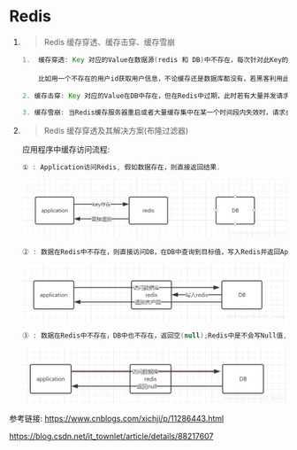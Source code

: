 # Redis

1.  > Redis 缓存穿透、缓存击穿、缓存雪崩

    ```JAVA
    1.  缓存穿透: Key 对应的Value在数据源(redis 和 DB)中不存在，每次针对此Key的请求从缓存获取不到，请求都会到DB中去查询，从而可能打垮数据库。

        比如用一个不存在的用户id获取用户信息，不论缓存还是数据库都没有，若黑客利用此漏洞进行攻击可能压垮数据库
    ```
    ```JAVA
    2. 缓存击穿: Key 对应的Value在DB中存在，但在Redis中过期，此时若有大量并发请求过来，请求发现Cache已经过期会从后端DB中进行加载数据并且重新设置到Cache中，此时要是大量并发请求会直接压垮数据库
    ```
    ```JAVA
    3. 缓存雪崩: 当Redis缓存服务器重启或者大量缓存集中在某一个时间段内失效时，请求会直接到达压垮后端系统(DB)
    ```

2.  > Redis 缓存穿透及其解决方案(布隆过滤器)

    应用程序中缓存访问流程: 
    ```JAVA
    ① : Application访问Redis, 假如数据存在，则直接返回结果.
    ```
    ![key no exist](./Image/Redis/redis_cache_exist.png)

    ```JAVA
    ② : 数据在Redis中不存在，则直接访问DB，在DB中查询到目标值，写入Redis并返回Applicaion.
    ```
    ![key no exist](./Image/Redis/redis_cache_not_exist_db_exist.png)
    
    ```JAVA
    ③ : 数据在Redis中不存在，DB中也不存在，返回空(null);Redis中是不会写Null值, 若反复发送同一条请数据请求，则会发生缓存穿透;
    ```
    ![key no exist](./Image/Redis/redis_cache_penetrate.png)

参考链接: https://www.cnblogs.com/xichji/p/11286443.html

https://blog.csdn.net/it_townlet/article/details/88217607

